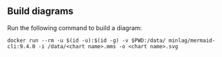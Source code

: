 ## Build diagrams

Run the following command to build a diagram:

```
docker run --rm -u $(id -u):$(id -g) -v $PWD:/data/ minlag/mermaid-cli:9.4.0 -i /data/<chart name>.mms -o <chart name>.svg
```
